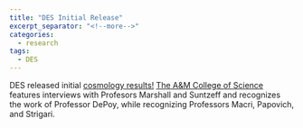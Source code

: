 ```yaml
---
title: "DES Initial Release"
excerpt_separator: "<!--more-->"
categories:
  - research
tags:
  - DES
---
```

DES released initial [cosmology results!](https://www.darkenergysurvey.org/des-year-1-cosmology-results-papers/) [The A&M College of Science](http://www.science.tamu.edu/news/story.php?story_ID=1836#.WYMun4jyu70) features interviews with Profesors Marshall and Suntzeff and recognizes the work of Professor DePoy, while recognizing Professors Macri, Papovich, and Strigari.